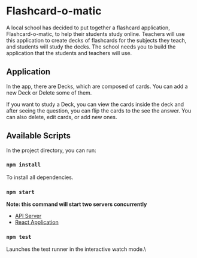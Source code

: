 # Flashcard-o-matic

A local school has decided to put together a flashcard application, Flashcard-o-matic, to help their students study online. Teachers will use this application to create decks of flashcards for the subjects they teach, and students will study the decks. The school needs you to build the application that the students and teachers will use.

## Application
In the app, there are Decks, which are composed of cards. You can add a new Deck or Delete some of them.

If you want to study a Deck, you can view the cards inside the deck and after seeing the question, you can flip the cards to the see the answer. You can also delete, edit cards, or add new ones.

## Available Scripts

In the project directory, you can run:
### `npm install`
To install all dependencies.

### `npm start`
**Note: this command will start two servers concurrently**

* [API Server](http://localhost:8080)
* [React Application](http://localhost:3000)

### `npm test`

Launches the test runner in the interactive watch mode.\


